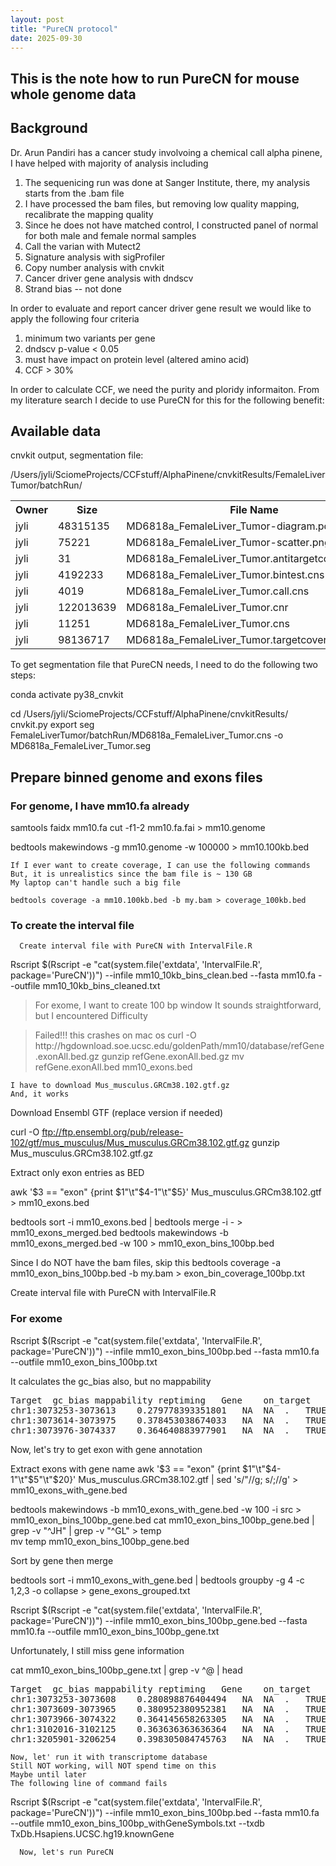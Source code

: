 ```yaml
---
layout: post
title: "PureCN protocol"
date: 2025-09-30
---
```



##	This is the note how to run PureCN for mouse whole genome data

##	Background

Dr. Arun Pandiri has a cancer study involvoing a chemical call alpha pinene, I have helped with majority of analysis including

1. The sequenicing run was done at Sanger Institute, there, my analysis starts from the .bam file
2. I have processed the bam files, but removing low quality mapping, recalibrate the mapping quality
3. Since he does not have matched control, I constructed panel of normal for both male and female normal samples
4. Call the varian with Mutect2
5. Signature analysis with sigProfiler
6. Copy number analysis with cnvkit
7. Cancer driver gene analysis with dndscv
8. Strand bias -- not done

In order to evaluate and report cancer driver gene result we would like to apply the following four criteria

1. minimum two variants per gene
2. dndscv p-value < 0.05
3. must have impact on protein level (altered amino acid)
4. CCF > 30%

In order to calculate CCF, we need the purity and ploridy informaiton. From my literature search
I decide to use PureCN for this for the following benefit:

 
##	Available data

cnvkit output, segmentation file:

/Users/jyli/SciomeProjects/CCFstuff/AlphaPinene/cnvkitResults/FemaleLiverTumor/batchRun/
<table>
  <tr>
    <th>Owner</th>
    <th>Size</th>
    <th>File Name</th>
  </tr>
  <tr>
    <td>jyli</td>
    <td>48315135</td>
    <td>MD6818a_FemaleLiver_Tumor-diagram.pdf</td>
  </tr>
  <tr>
    <td>jyli</td>
    <td>75221</td>
    <td>MD6818a_FemaleLiver_Tumor-scatter.png</td>
  </tr>
  <tr>
    <td>jyli</td>
    <td>31</td>
    <td>MD6818a_FemaleLiver_Tumor.antitargetcoverage.cnn</td>
  </tr>
  <tr>
    <td>jyli</td>
    <td>4192233</td>
    <td>MD6818a_FemaleLiver_Tumor.bintest.cns</td>
  </tr>
  <tr>
    <td>jyli</td>
    <td>4019</td>
    <td>MD6818a_FemaleLiver_Tumor.call.cns</td>
  </tr>
  <tr>
    <td>jyli</td>
    <td>122013639</td>
    <td>MD6818a_FemaleLiver_Tumor.cnr</td>
  </tr>
  <tr>
    <td>jyli</td>
    <td>11251</td>
    <td>MD6818a_FemaleLiver_Tumor.cns</td>
  </tr>
  <tr>
    <td>jyli</td>
    <td>98136717</td>
    <td>MD6818a_FemaleLiver_Tumor.targetcoverage.cnn</td>
  </tr>

</table>


To get segmentation file that PureCN needs, I need to do the following two steps:

conda activate py38_cnvkit

cd /Users/jyli/SciomeProjects/CCFstuff/AlphaPinene/cnvkitResults/
cnvkit.py export seg  FemaleLiverTumor/batchRun/MD6818a_FemaleLiver_Tumor.cns -o MD6818a_FemaleLiver_Tumor.seg



##      Prepare binned genome and exons files

###	For genome, I have mm10.fa already

samtools faidx mm10.fa
cut -f1-2 mm10.fa.fai > mm10.genome

bedtools makewindows -g mm10.genome -w 100000 > mm10.100kb.bed

	If I ever want to create coverage, I can use the following commands
	But, it is unrealistics since the bam file is ~ 130 GB
	My laptop can't handle such a big file

	bedtools coverage -a mm10.100kb.bed -b my.bam > coverage_100kb.bed


###      To create the interval file
      Create interval file with PureCN with IntervalFile.R

Rscript $(Rscript -e "cat(system.file('extdata', 'IntervalFile.R', package='PureCN'))")  --infile mm10_10kb_bins_clean.bed   --fasta mm10.fa   --outfile  mm10_10kb_bins_cleaned.txt


<blockquote>
For exome, I want to create 100 bp window
It sounds straightforward, but I encountered 
Difficulty
</blockquote>

<blockquote>
	Failed!!!
	this crashes on mac os
curl -O http://hgdownload.soe.ucsc.edu/goldenPath/mm10/database/refGene.exonAll.bed.gz
gunzip refGene.exonAll.bed.gz
mv refGene.exonAll.bed mm10_exons.bed
</blockquote>




	I have to download Mus_musculus.GRCm38.102.gtf.gz
	And, it works

Download Ensembl GTF (replace version if needed)

curl -O ftp://ftp.ensembl.org/pub/release-102/gtf/mus_musculus/Mus_musculus.GRCm38.102.gtf.gz
gunzip Mus_musculus.GRCm38.102.gtf.gz


Extract only exon entries as BED

awk '$3 == "exon" {print $1"\t"$4-1"\t"$5}' Mus_musculus.GRCm38.102.gtf > mm10_exons.bed

bedtools sort -i mm10_exons.bed | bedtools merge -i - > mm10_exons_merged.bed
bedtools makewindows -b mm10_exons_merged.bed -w 100 > mm10_exon_bins_100bp.bed


Since I do NOT have the bam files, skip this
bedtools coverage -a mm10_exon_bins_100bp.bed -b my.bam > exon_bin_coverage_100bp.txt


Create interval file with PureCN with IntervalFile.R

###	For exome

Rscript $(Rscript -e "cat(system.file('extdata', 'IntervalFile.R', package='PureCN'))")  --infile mm10_exon_bins_100bp.bed   --fasta mm10.fa   --outfile mm10_exon_bins_100bp.txt

It calculates the gc_bias also, but no mappability
<pre>
Target	gc_bias	mappability	reptiming	Gene	on_target
chr1:3073253-3073613	0.279778393351801	NA	NA	.	TRUE
chr1:3073614-3073975	0.378453038674033	NA	NA	.	TRUE
chr1:3073976-3074337	0.364640883977901	NA	NA	.	TRUE
</pre>
Now, let's try to get exon with gene annotation

Extract exons with gene name
awk '$3 == "exon" {print $1"\t"$4-1"\t"$5"\t"$20}' Mus_musculus.GRCm38.102.gtf   | sed 's/"//g; s/;//g' > mm10_exons_with_gene.bed

bedtools makewindows -b mm10_exons_with_gene.bed -w 100 -i src > mm10_exon_bins_100bp_gene.bed
cat  mm10_exon_bins_100bp_gene.bed | grep -v "^JH" | grep -v "^GL" > temp  
mv temp mm10_exon_bins_100bp_gene.bed

Sort by gene then merge

bedtools sort -i mm10_exons_with_gene.bed   | bedtools groupby -g 4 -c 1,2,3 -o collapse > gene_exons_grouped.txt


Rscript $(Rscript -e "cat(system.file('extdata', 'IntervalFile.R', package='PureCN'))")  --infile mm10_exon_bins_100bp_gene.bed   --fasta mm10.fa   --outfile mm10_exon_bins_100bp_gene.txt


Unfortunately, I still miss gene information

cat mm10_exon_bins_100bp_gene.txt | grep -v ^@ | head 
<pre>
Target	gc_bias	mappability	reptiming	Gene	on_target
chr1:3073253-3073608	0.280898876404494	NA	NA	.	TRUE
chr1:3073609-3073965	0.380952380952381	NA	NA	.	TRUE
chr1:3073966-3074322	0.364145658263305	NA	NA	.	TRUE
chr1:3102016-3102125	0.363636363636364	NA	NA	.	TRUE
chr1:3205901-3206254	0.398305084745763	NA	NA	.	TRUE
</pre>
	Now, let' run it with transcriptome database
	Still NOT working, will NOT spend time on this
	Maybe until later
	The following line of command fails

Rscript $(Rscript -e "cat(system.file('extdata', 'IntervalFile.R', package='PureCN'))")  --infile mm10_exon_bins_100bp.bed   --fasta mm10.fa   --outfile mm10_exon_bins_100bp_withGeneSymbols.txt --txdb TxDb.Hsapiens.UCSC.hg19.knownGene


      Now, let's run PureCN



